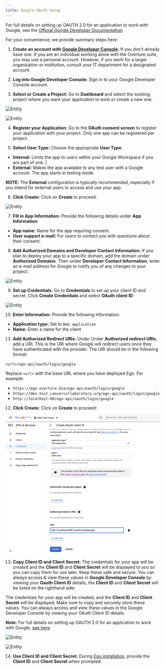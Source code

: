 ```yaml
---
title: Google OAuth Setup
---
```


For full details on setting up OAUTH 2.0 for an application to work with Google, see the <a href="https://support.google.com/cloud/answer/6158849?hl=en" target="_blank">Official Google Developer Documentation</a>.

For your convenience, we provide summary steps here:

1. **Create an account with <a href="https://console.developers.google.com/" target="_blank">Google Developer Console</a>:** If you don't already have one. If you are an individual working alone with the Overture suite, you may use a personal account. However, if you work for a larger organization or institution, consult your IT department for a designated account.


2. **Log into Google Developer Console:**  Sign in to your Google Developer Console account.


3. **Select or Create a Project:** Go to **Dashboard** and select the existing project where you want your application to exist or create a new one.

![Entity](../../assets/google-dashboard.png 'Google Developer Dashboard')

![Entity](../../assets/google-new-project.png 'Google New Project')

4. **Register your Application:** Go to the **OAuth consent screen** to register your application with your project.  Only one app can be registered per project.


5. **Select User Type:** Choose the appropriate **User Type**:

- **Internal:** Limits the app to users within your Google Workspace if you are part of one. |
- **External:** Makes the app available to any test user with a Google account. The app starts in testing mode.

<Warning>**NOTE:** The **External** configuration is typically recommended, especially if you intend for external users to access and use your app.</Warning>


6. **Click Create:** Click on **Create** to proceed.

![Entity](../../assets/google-create-app.png 'Google Create App')


7. **Fill in App Information:**  Provide the following details under **App Information**:

- **App name:** Name for the app requiring consent.
- **User support e-mail:** For users to contact you with questions about their consent.


8. **Add Authorized Domains and Developer Contact Information:** If you plan to deploy your app to a specific domain, add the domain under **Authorized Domains**. Then under **Developer Contact Information**, enter an e-mail address for Google to notify you of any changes to your project:

![Entity](../../assets/google-authorized-domain.png 'Google Authorized Domain')

9. **Set up Credentials:** Go to **Credentials** to set up your client ID and secret.  Click **Create Credentials** and select **OAuth client ID**:

![Entity](../../assets/google-create-creds.png 'Google Create Credentials')

10. **Enter Information:** Provide the following information:

- **Application type:** Set to `Web application`
- **Name:** Enter a name for the client

11. **Add Authorized Redirect URIs:** Under Under **Authorized redirect URIs**, add a URI. This is the URI where Google will redirect users once they have authenticated with the provider. The URI should be in the following format:

`<url>/ego-api/oauth/login/google`

Replace `<url>` with the base URL where you have deployed Ego. For example:

- `https://ego.overture.bio/ego-api/oauth/login/google`
- `https://dms.test.cancercollaboratory.org/ego-api/oauth/login/google`
- `http://localhost:80/ego-api/oauth/login/google`

12. **Click Create:** Click on **Create** to proceed:

![Entity](../../assets/google-create-creds2.png 'Google Create Credentials 2')

13. **Copy Client ID and Client Secret:** The credentials for your app will be created and the **Client ID** and **Client Secret** will be displayed to you so you can copy them for use later.  Keep these safe and secure.  You can always access & view these values in **Google Developer Console** by viewing your **Oauth Client ID** details; the **Client ID** and **Client Secret** will be listed on the righthand side:

The credentials for your app will be created, and the **Client ID** and **Client Secret** will be displayed. Make sure to copy and securely store these values. You can always access and view these values in the Google Developer Console by viewing your OAuth Client ID details.

<Warning> **Note:** For full details on setting up OAUTH 2.0 for an application to work with Google, [see here](https://support.google.com/cloud/answer/6158849?hl=en).</Warning>

![Entity](../../assets/google-secret.png 'Google Secret')

![Entity](../../assets/google-secret2.png 'Google Secret 2')

14. **Use Client ID and Client Secret:** During <a href="/documentation/ego/installation/installation" target="_blank">Ego installation</a>, provide the **Client ID** and **Client Secret** when prompted.

